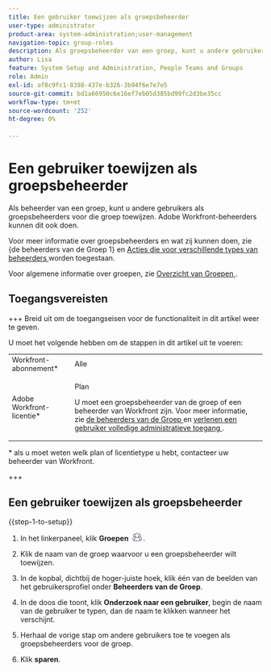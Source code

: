 ```yaml
---
title: Een gebruiker toewijzen als groepsbeheerder
user-type: administrator
product-area: system-administration;user-management
navigation-topic: group-roles
description: Als groepsbeheerder van een groep, kunt u andere gebruikers als groepsbeheerders voor die groep toewijzen. Adobe Workfront-beheerders kunnen dit ook doen.
author: Lisa
feature: System Setup and Administration, People Teams and Groups
role: Admin
exl-id: af8c9fc1-8398-437e-b326-3b94f6e7e7e5
source-git-commit: bd1a66950c6e16ef7eb05d385bd99fc2d3be35cc
workflow-type: tm+mt
source-wordcount: '252'
ht-degree: 0%

---
```


# Een gebruiker toewijzen als groepsbeheerder

Als beheerder van een groep, kunt u andere gebruikers als groepsbeheerders voor die groep toewijzen. Adobe Workfront-beheerders kunnen dit ook doen.

Voor meer informatie over groepsbeheerders en wat zij kunnen doen, zie {de beheerders van de Groep 1} en [ Acties die voor verschillende types van beheerders ](../../../administration-and-setup/manage-groups/group-roles/group-actions-allowed-different-types-admins.md) worden toegestaan.[](../../../administration-and-setup/manage-groups/group-roles/group-administrators.md)

Voor algemene informatie over groepen, zie [ Overzicht van Groepen ](../../../administration-and-setup/manage-groups/groups-overview/groups.md).

## Toegangsvereisten

+++ Breid uit om de toegangseisen voor de functionaliteit in dit artikel weer te geven.

U moet het volgende hebben om de stappen in dit artikel uit te voeren:

<table style="table-layout:auto"> 
 <col> 
 <col> 
 <tbody> 
  <tr> 
   <td role="rowheader">Workfront-abonnement*</td> 
   <td>Alle</td> 
  </tr> 
  <tr> 
   <td role="rowheader">Adobe Workfront-licentie*</td> 
   <td> <p>Plan </p> <p>U moet een groepsbeheerder van de groep of een beheerder van Workfront zijn. Voor meer informatie, zie <a href="../../../administration-and-setup/manage-groups/group-roles/group-administrators.md" class="MCXref xref"> de beheerders van de Groep </a> en <a href="../../../administration-and-setup/add-users/configure-and-grant-access/grant-a-user-full-administrative-access.md" class="MCXref xref"> verlenen een gebruiker volledige administratieve toegang </a>.</p> </td> 
  </tr> 
 </tbody> 
</table>

&#42; als u moet weten welk plan of licentietype u hebt, contacteer uw beheerder van Workfront.

+++

## Een gebruiker toewijzen als groepsbeheerder

{{step-1-to-setup}}

1. In het linkerpaneel, klik **Groepen** ![](assets/groups-icon.png).

1. Klik de naam van de groep waarvoor u een groepsbeheerder wilt toewijzen.
1. In de kopbal, dichtbij de hoger-juiste hoek, klik één van de beelden van het gebruikersprofiel onder **Beheerders van de Groep**.
1. In de doos die toont, klik **Onderzoek naar een gebruiker**, begin de naam van de gebruiker te typen, dan de naam te klikken wanneer het verschijnt.
1. Herhaal de vorige stap om andere gebruikers toe te voegen als groepsbeheerders voor de groep.
1. Klik **sparen**.
